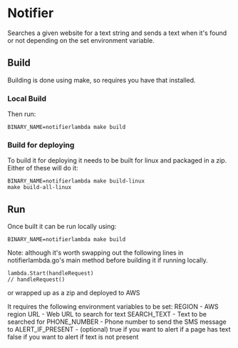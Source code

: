 # Notifier
Searches a given website for a text string and sends a text when it's found or not depending on the set environment variable.

## Build
Building is done using make, so requires you have that installed.

### Local Build
Then run:
```
BINARY_NAME=notifierlambda make build
```

### Build for deploying
To build it for deploying it needs to be built for linux and packaged in a zip.
Either of these will do it:
```
BINARY_NAME=notifierlambda make build-linux
make build-all-linux
```

## Run
Once built it can be run locally using:
```
BINARY_NAME=notifierlambda make build
```

Note: although it's worth swapping out the following lines in notifierlambda.go's main
method before building it if running locally.
```
lambda.Start(handleRequest)
// handleRequest()
```
or wrapped up as a zip and deployed to AWS

It requires the following environment variables to be set:
REGION - AWS region
URL - Web URL to search for text
SEARCH_TEXT - Text to be searched for
PHONE_NUMBER - Phone number to send the SMS message to
ALERT_IF_PRESENT - (optional) true if you want to alert if a page has text
                                false if you want to alert if text is not present
